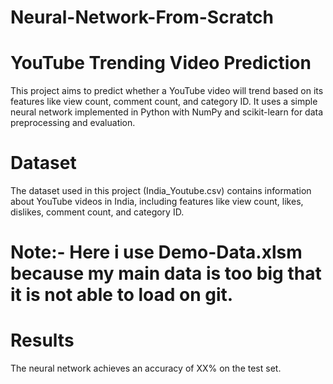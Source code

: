 # Neural-Network-From-Scratch

# YouTube Trending Video Prediction
This project aims to predict whether a YouTube video will trend based on its features like view count, comment count, and category ID. It uses a simple neural network implemented in Python with NumPy and scikit-learn for data preprocessing and evaluation.

# Dataset
The dataset used in this project (India_Youtube.csv) contains information about YouTube videos in India, including features like view count, likes, dislikes, comment count, and category ID.
# Note:- Here i use Demo-Data.xlsm because my main data is too big that it is not able to load on git. 
# Results
The neural network achieves an accuracy of XX% on the test set.
